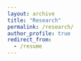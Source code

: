 ```yaml
---
layout: archive
title: "Research"
permalink: /research/
author_profile: true
redirect_from:
  - /resume
---
```



<!--You can download a PDF copy of my CV [here](/files/AmritamCV.pdf).-->

